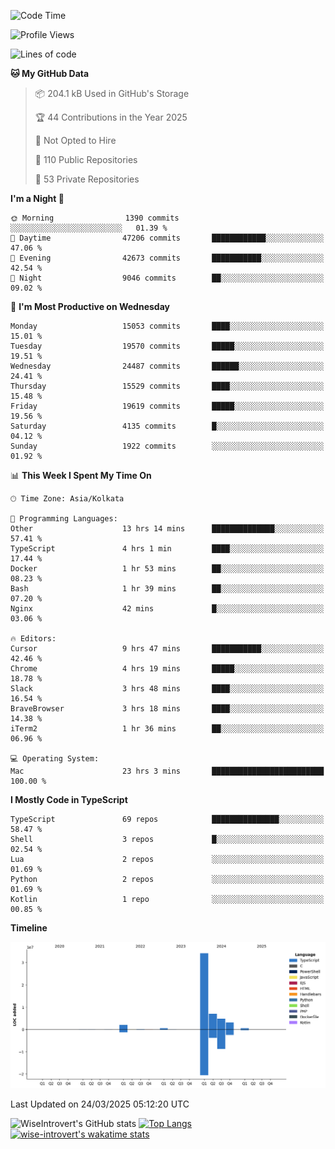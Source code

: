<!--START_SECTION:waka-->
![Code Time](http://img.shields.io/badge/Code%20Time-2%2C285%20hrs%207%20mins-blue)

![Profile Views](http://img.shields.io/badge/Profile%20Views-0-blue)

![Lines of code](https://img.shields.io/badge/From%20Hello%20World%20I%27ve%20Written-52.8%20million%20lines%20of%20code-blue)

**🐱 My GitHub Data** 

> 📦 204.1 kB Used in GitHub's Storage 
 > 
> 🏆 44 Contributions in the Year 2025
 > 
> 🚫 Not Opted to Hire
 > 
> 📜 110 Public Repositories 
 > 
> 🔑 53 Private Repositories 
 > 
**I'm a Night 🦉** 

```text
🌞 Morning                1390 commits        ░░░░░░░░░░░░░░░░░░░░░░░░░   01.39 % 
🌆 Daytime                47206 commits       ████████████░░░░░░░░░░░░░   47.06 % 
🌃 Evening                42673 commits       ███████████░░░░░░░░░░░░░░   42.54 % 
🌙 Night                  9046 commits        ██░░░░░░░░░░░░░░░░░░░░░░░   09.02 % 
```
📅 **I'm Most Productive on Wednesday** 

```text
Monday                   15053 commits       ████░░░░░░░░░░░░░░░░░░░░░   15.01 % 
Tuesday                  19570 commits       █████░░░░░░░░░░░░░░░░░░░░   19.51 % 
Wednesday                24487 commits       ██████░░░░░░░░░░░░░░░░░░░   24.41 % 
Thursday                 15529 commits       ████░░░░░░░░░░░░░░░░░░░░░   15.48 % 
Friday                   19619 commits       █████░░░░░░░░░░░░░░░░░░░░   19.56 % 
Saturday                 4135 commits        █░░░░░░░░░░░░░░░░░░░░░░░░   04.12 % 
Sunday                   1922 commits        ░░░░░░░░░░░░░░░░░░░░░░░░░   01.92 % 
```


📊 **This Week I Spent My Time On** 

```text
🕑︎ Time Zone: Asia/Kolkata

💬 Programming Languages: 
Other                    13 hrs 14 mins      ██████████████░░░░░░░░░░░   57.41 % 
TypeScript               4 hrs 1 min         ████░░░░░░░░░░░░░░░░░░░░░   17.44 % 
Docker                   1 hr 53 mins        ██░░░░░░░░░░░░░░░░░░░░░░░   08.23 % 
Bash                     1 hr 39 mins        ██░░░░░░░░░░░░░░░░░░░░░░░   07.20 % 
Nginx                    42 mins             █░░░░░░░░░░░░░░░░░░░░░░░░   03.06 % 

🔥 Editors: 
Cursor                   9 hrs 47 mins       ███████████░░░░░░░░░░░░░░   42.46 % 
Chrome                   4 hrs 19 mins       █████░░░░░░░░░░░░░░░░░░░░   18.78 % 
Slack                    3 hrs 48 mins       ████░░░░░░░░░░░░░░░░░░░░░   16.54 % 
BraveBrowser             3 hrs 18 mins       ████░░░░░░░░░░░░░░░░░░░░░   14.38 % 
iTerm2                   1 hr 36 mins        ██░░░░░░░░░░░░░░░░░░░░░░░   06.96 % 

💻 Operating System: 
Mac                      23 hrs 3 mins       █████████████████████████   100.00 % 
```

**I Mostly Code in TypeScript** 

```text
TypeScript               69 repos            ███████████████░░░░░░░░░░   58.47 % 
Shell                    3 repos             █░░░░░░░░░░░░░░░░░░░░░░░░   02.54 % 
Lua                      2 repos             ░░░░░░░░░░░░░░░░░░░░░░░░░   01.69 % 
Python                   2 repos             ░░░░░░░░░░░░░░░░░░░░░░░░░   01.69 % 
Kotlin                   1 repo              ░░░░░░░░░░░░░░░░░░░░░░░░░   00.85 % 
```



**Timeline**

![Lines of Code chart](https://raw.githubusercontent.com/wise-introvert/wise-introvert/master/assets/bar_graph.png)


 Last Updated on 24/03/2025 05:12:20 UTC
<!--END_SECTION:waka-->

![WiseIntrovert's GitHub stats](https://github-readme-stats.vercel.app/api?username=wise-introvert&count_private=true&show_icons=true)
[![Top Langs](https://github-readme-stats.vercel.app/api/top-langs/?username=wise-introvert&langs_count=10)](https://github.com/anuraghazra/github-readme-stats)
[![wise-introvert's wakatime stats](https://github-readme-stats.vercel.app/api/wakatime?username=wiseintrovert)](https://github.com/anuraghazra/github-readme-stats)

